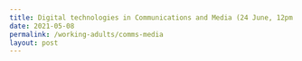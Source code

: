 ```yaml
---
title: Digital technologies in Communications and Media (24 June, 12pm to 1pm)
date: 2021-05-08
permalink: /working-adults/comms-media
layout: post
---
```



